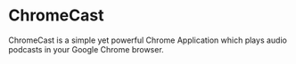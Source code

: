 ChromeCast
================================

ChromeCast is a simple yet powerful Chrome Application which plays audio podcasts in your Google Chrome browser.
